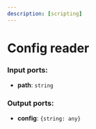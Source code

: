 ```yaml
---
description: [scripting]
---
```


# Config reader

### Input ports:

* __path__: `string`

### Output ports:

* __config__: `{string: any}`

